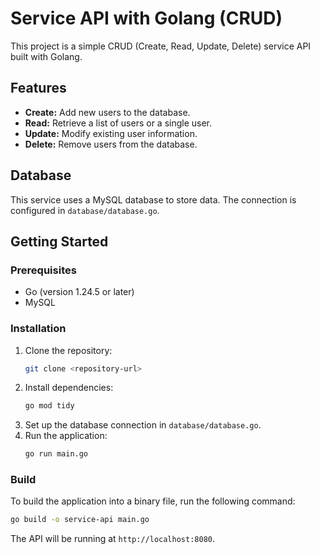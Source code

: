# Service API with Golang (CRUD)

This project is a simple CRUD (Create, Read, Update, Delete) service API built with Golang.

## Features

*   **Create:** Add new users to the database.
*   **Read:** Retrieve a list of users or a single user.
*   **Update:** Modify existing user information.
*   **Delete:** Remove users from the database.

## Database

This service uses a MySQL database to store data. The connection is configured in `database/database.go`.

## Getting Started

### Prerequisites

*   Go (version 1.24.5 or later)
*   MySQL

### Installation

1.  Clone the repository:
    ```bash
    git clone <repository-url>
    ```
2.  Install dependencies:
    ```bash
    go mod tidy
    ```
3.  Set up the database connection in `database/database.go`.
4.  Run the application:
    ```bash
    go run main.go
    ```

### Build

To build the application into a binary file, run the following command:
```bash
go build -o service-api main.go
```

The API will be running at `http://localhost:8080`.